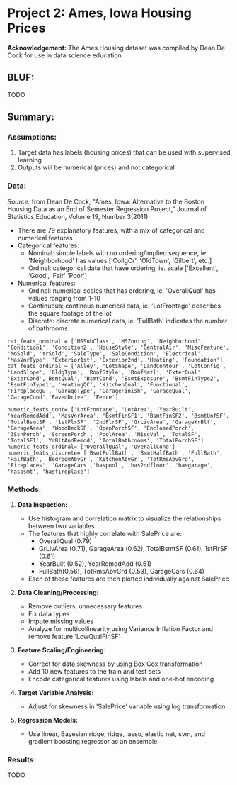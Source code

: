 # Project 2: Ames, Iowa Housing Prices

**Acknowledgement:** The Ames Housing dataset was compiled by Dean De Cock for use in data science education.

## **BLUF:**

TODO 

## **Summary:**
### **Assumptions:**
1. Target data has labels (housing prices) that can be used with supervised learning
2. Outputs will be numerical (prices) and not categorical

### **Data:**

*Source:* from Dean De Cock, "Ames, Iowa: Alternative to the Boston Housing Data as an End of Semester Regression Project," Journal of Statistics Education, Volume 19, Number 3(2011)

* There are 79 explanatory features, with a mix of categorical and numerical features
* Categorical features:
  * Nominal: simple labels with no ordering/implied sequence, ie. 'Neighborhood' has values ['CollgCr', 'OldTown', 'Gilbert', etc.]
  * Ordinal: categorical data that have ordering, ie. scale ['Excellent', 'Good', 'Fair' 'Poor']
* Numerical features:
  * Ordinal: numerical scales that has ordering, ie. 'OverallQual' has values ranging from 1-10
  * Continuous: continous numerical data, ie. 'LotFrontage' describes the square footage of the lot
  * Discrete: discrete numerical data, ie. 'FullBath' indicates the number of bathrooms
```
cat_feats_nominal = ['MSSubClass', 'MSZoning', 'Neighborhood', 'Condition1', 'Condition2', 'HouseStyle', 'CentralAir', 'MiscFeature', 'MoSold', 'YrSold', 'SaleType', 'SaleCondition', 'Electrical', 'MasVnrType', 'Exterior1st', 'Exterior2nd', 'Heating', 'Foundation']
cat_feats_ordinal = ['Alley', 'LotShape', 'LandContour', 'LotConfig', 'LandSlope', 'BldgType', 'RoofStyle', 'RoofMatl', 'ExterQual', 'ExterCond','BsmtQual', 'BsmtCond', 'BsmtExposure', 'BsmtFinType2', 'BsmtFinType1', 'HeatingQC', 'KitchenQual', 'Functional', 'FireplaceQu', 'GarageType', 'GarageFinish', 'GarageQual', 'GarageCond','PavedDrive', 'Fence']

numeric_feats_cont= ['LotFrontage', 'LotArea', 'YearBuilt', 'YearRemodAdd', 'MasVnrArea', 'BsmtFinSF1', 'BsmtFinSF2', 'BsmtUnfSF', 'TotalBsmtSF', '1stFlrSF', '2ndFlrSF', 'GrLivArea', 'GarageYrBlt', 'GarageArea', 'WoodDeckSF', 'OpenPorchSF', 'EnclosedPorch', '3SsnPorch', 'ScreenPorch', 'PoolArea', 'MiscVal', 'TotalSF', 'TotalSF1', 'YrBltAndRemod', 'TotalBathrooms', 'TotalPorchSF']
numeric_feats_ordinal= ['OverallQual', 'OverallCond']
numeric_feats_discrete= ['BsmtFullBath', 'BsmtHalfBath', 'FullBath', 'HalfBath', 'BedroomAbvGr', 'KitchenAbvGr', 'TotRmsAbvGrd', 'Fireplaces', 'GarageCars','haspool', 'has2ndfloor', 'hasgarage', 'hasbsmt', 'hasfireplace']
```

### **Methods:**
1. **Data Inspection:**
    * Use histogram and correlation matrix to visualize the relationships between two variables
    * The features that highly correlate with SalePrice are:
      * OverallQual (0.79)
      * GrLivArea (0.71), GarageArea (0.62), TotalBsmtSF (0.61), 1stFlrSF (0.61)
      * YearBuilt (0.52), YearRemodAdd (0.51)
      * FullBath(0.56), TotRmsAbvGrd (0.53), GarageCars (0.64)
    * Each of these features are then plotted individually against SalePrice
  
2. **Data Cleaning/Processing:**
    * Remove outliers, unnecessary features
    * Fix data types
    * Impute missing values
    * Analyze for multicollinearity using Variance Inflation Factor and remove feature 'LowQualFinSF'
  
3. **Feature Scaling/Engineering:**
    * Correct for data skewness by using Box Cox transformation 
    * Add 10 new features to the train and test sets
    * Encode categorical features using labels and one-hot encoding
  
4. **Target Variable Analysis:**
    * Adjust for skewness in 'SalePrice' variable using log transformation
    
5. **Regression Models:**
    * Use linear, Bayesian ridge, ridge, lasso, elastic net, svm, and gradient boosting regressor as an ensemble

### **Results:**
TODO
